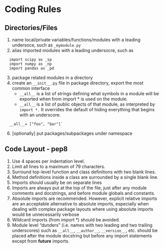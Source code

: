 # Coding Rules
## Directories/Files
1. name local/private variables/functions/modules with a leading undersoce, such as `_mymodule.py`
2. alias imported modules with a leading undersocre, such as
```
  import scipy as _sp
  import numpy as _np
  import pandas as _pd
```
3. package related modules in a directory
4. create an `__init__.py` file in package directory, export the most common interface
    - `__all__` is a list of strings defining what symbols in a module will be exported
   when from <module> import * is used on the module. 
    - `__all__` is a list of public objects of that module, as interpreted by `import *.` It overrides the default of hiding everything that begins with an underscore.
```
  __all__= ["foo", "bar"]`
```
6. [optionally] put packages/subpackages under namespace 

## Code Layout - pep8
1. Use 4 spaces per indentation level.
2. Limit all lines to a maximum of 79 characters.
3. Surround top-level function and class definitions with two blank lines.
4. Method definitions inside a class are surrounded by a single blank line.
5. Imports should usually be on separate lines
6. Imports are always put at the top of the file, just after any module comments and docstrings,
  and before module globals and constants.
7. Absolute imports are recommended. However, explicit relative imports are an acceptable
  alternative to absolute imports, especially when dealing with complex package layouts
  where using absolute imports would be unnecessarily verbose
8. Wildcard imports (from <module> import *) should be avoided.
9. Module level “dunders” (i.e. names with two leading and two trailing underscores) such as
  `__all__`, `__author__`, `__version__`, etc. should be placed after the module docstring 
  but before any import statements except from __future__ imports. 
